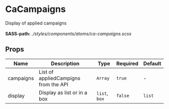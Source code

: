 # CaCampaigns

Display of applied campaigns<br><br> **SASS-path:** _./styles/components/atoms/ca-campaigns.scss_

## Props

<!-- @vuese:CaCampaigns:props:start -->
|Name|Description|Type|Required|Default|
|---|---|---|---|---|
|campaigns|List of appliedCampigns from the API|`Array`|`true`|-|
|display|Display as list or in a box|`list`, `box`|`false`|`list`|

<!-- @vuese:CaCampaigns:props:end -->


